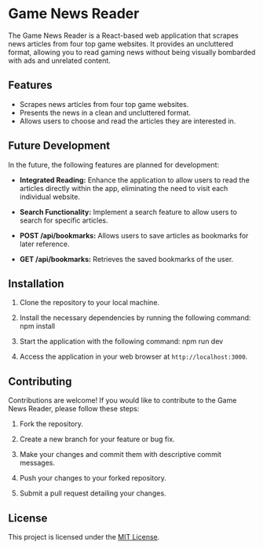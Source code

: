 
# Game News Reader

The Game News Reader is a React-based web application that scrapes news articles from four top game websites. It provides an uncluttered format, allowing you to read gaming news without being visually bombarded with ads and unrelated content.

## Features

- Scrapes news articles from four top game websites.
- Presents the news in a clean and uncluttered format.
- Allows users to choose and read the articles they are interested in.


## Future Development

In the future, the following features are planned for development:

- **Integrated Reading:** Enhance the application to allow users to read the articles directly within the app, eliminating the need to visit each individual website.

- **Search Functionality:** Implement a search feature to allow users to search for specific articles.

- **POST /api/bookmarks:** Allows users to save articles as bookmarks for later reference.
- **GET /api/bookmarks:** Retrieves the saved bookmarks of the user.

## Installation

1. Clone the repository to your local machine.

2. Install the necessary dependencies by running the following command: npm install

3. Start the application with the following command: npm run dev


4. Access the application in your web browser at `http://localhost:3000`.

## Contributing

Contributions are welcome! If you would like to contribute to the Game News Reader, please follow these steps:

1. Fork the repository.

2. Create a new branch for your feature or bug fix.

3. Make your changes and commit them with descriptive commit messages.

4. Push your changes to your forked repository.

5. Submit a pull request detailing your changes.

## License

This project is licensed under the [MIT License](LICENSE).




